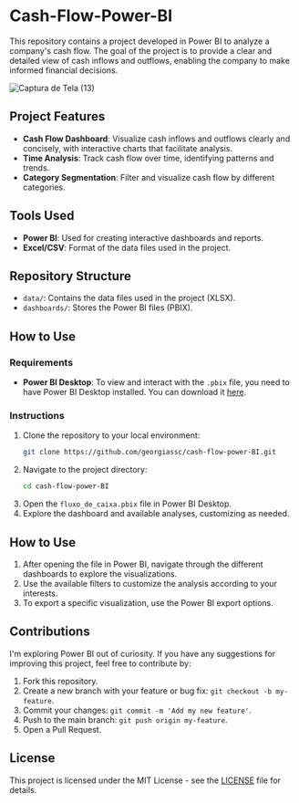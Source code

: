 # Cash-Flow-Power-BI

This repository contains a project developed in Power BI to analyze a company's cash flow. The goal of the project is to provide a clear and detailed view of cash inflows and outflows, enabling the company to make informed financial decisions.

![Captura de Tela (13)](https://github.com/user-attachments/assets/3ea5b794-0aee-406b-97c4-05d6c3755b55)

## Project Features

- **Cash Flow Dashboard**: Visualize cash inflows and outflows clearly and concisely, with interactive charts that facilitate analysis.
- **Time Analysis**: Track cash flow over time, identifying patterns and trends.
- **Category Segmentation**: Filter and visualize cash flow by different categories.

## Tools Used

- **Power BI**: Used for creating interactive dashboards and reports.
- **Excel/CSV**: Format of the data files used in the project.

## Repository Structure

- `data/`: Contains the data files used in the project (XLSX).
- `dashboards/`: Stores the Power BI files (PBIX).

## How to Use

### Requirements

- **Power BI Desktop**: To view and interact with the `.pbix` file, you need to have Power BI Desktop installed. You can download it [here](https://powerbi.microsoft.com/desktop/).

### Instructions

1. Clone the repository to your local environment:
   ```bash
   git clone https://github.com/georgiassc/cash-flow-power-BI.git
   ```
2. Navigate to the project directory:
   ```bash
   cd cash-flow-power-BI
   ```
3. Open the `fluxo_de_caixa.pbix` file in Power BI Desktop.
4. Explore the dashboard and available analyses, customizing as needed.

## How to Use

1. After opening the file in Power BI, navigate through the different dashboards to explore the visualizations.
2. Use the available filters to customize the analysis according to your interests.
3. To export a specific visualization, use the Power BI export options.

## Contributions

I'm exploring Power BI out of curiosity. If you have any suggestions for improving this project, feel free to contribute by:

1. Fork this repository.
2. Create a new branch with your feature or bug fix: `git checkout -b my-feature`.
3. Commit your changes: `git commit -m 'Add my new feature'`.
4. Push to the main branch: `git push origin my-feature`.
5. Open a Pull Request.

## License

This project is licensed under the MIT License - see the [LICENSE](LICENSE) file for details.


